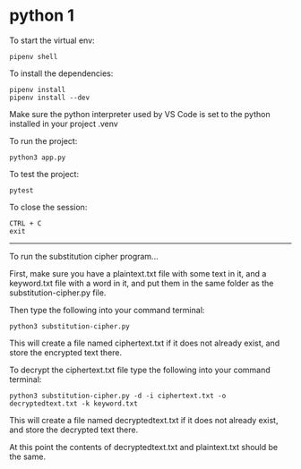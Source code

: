 # python 1

To start the virtual env:

    pipenv shell

To install the dependencies:

    pipenv install
    pipenv install --dev

Make sure the python interpreter used by VS Code is set to the python installed in your project .venv

To run the project:

    python3 app.py

To test the project:

    pytest

To close the session:

    CTRL + C
    exit


-----

To run the substitution cipher program...

First, make sure you have a plaintext.txt file with some text in it, and a keyword.txt file with a word in it, and put them in the same folder as the substitution-cipher.py file.

Then type the following into your command terminal:

    python3 substitution-cipher.py

This will create a file named ciphertext.txt if it does not already exist, and store the encrypted text there.

To decrypt the ciphertext.txt file type the following into your command terminal:

    python3 substitution-cipher.py -d -i ciphertext.txt -o decryptedtext.txt -k keyword.txt

This will create a file named decryptedtext.txt if it does not already exist, and store the decrypted text there.

At this point the contents of decryptedtext.txt and plaintext.txt should be the same.

